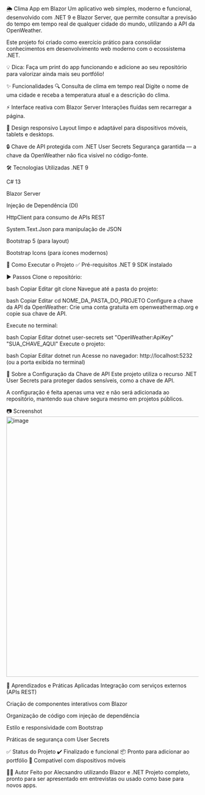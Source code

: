 🌦️ Clima App em Blazor
Um aplicativo web simples, moderno e funcional, desenvolvido com .NET 9 e Blazor Server, que permite consultar a previsão do tempo em tempo real de qualquer cidade do mundo, utilizando a API da OpenWeather.

Este projeto foi criado como exercício prático para consolidar conhecimentos em desenvolvimento web moderno com o ecossistema .NET.

💡 Dica: Faça um print do app funcionando e adicione ao seu repositório para valorizar ainda mais seu portfólio!

✨ Funcionalidades
🔍 Consulta de clima em tempo real
Digite o nome de uma cidade e receba a temperatura atual e a descrição do clima.

⚡ Interface reativa com Blazor Server
Interações fluídas sem recarregar a página.

📱 Design responsivo
Layout limpo e adaptável para dispositivos móveis, tablets e desktops.

🔒 Chave de API protegida com .NET User Secrets
Segurança garantida — a chave da OpenWeather não fica visível no código-fonte.

🛠️ Tecnologias Utilizadas
.NET 9

C# 13

Blazor Server

Injeção de Dependência (DI)

HttpClient para consumo de APIs REST

System.Text.Json para manipulação de JSON

Bootstrap 5 (para layout)

Bootstrap Icons (para ícones modernos)

🚀 Como Executar o Projeto
✅ Pré-requisitos
.NET 9 SDK instalado

▶️ Passos
Clone o repositório:

bash
Copiar
Editar
git clone 
Navegue até a pasta do projeto:

bash
Copiar
Editar
cd NOME_DA_PASTA_DO_PROJETO
Configure a chave da API da OpenWeather:
Crie uma conta gratuita em openweathermap.org e copie sua chave de API.

Execute no terminal:

bash
Copiar
Editar
dotnet user-secrets set "OpenWeather:ApiKey" "SUA_CHAVE_AQUI"
Execute o projeto:

bash
Copiar
Editar
dotnet run
Acesse no navegador:
http://localhost:5232 (ou a porta exibida no terminal)

🔐 Sobre a Configuração da Chave de API
Este projeto utiliza o recurso .NET User Secrets para proteger dados sensíveis, como a chave de API.

A configuração é feita apenas uma vez e não será adicionada ao repositório, mantendo sua chave segura mesmo em projetos públicos.

📷 Screenshot
<img width="1908" height="681" alt="image" src="https://github.com/user-attachments/assets/20e578da-eb56-4f02-aa80-1b2f45d48206" />


🧠 Aprendizados e Práticas Aplicadas
Integração com serviços externos (APIs REST)

Criação de componentes interativos com Blazor

Organização de código com injeção de dependência

Estilo e responsividade com Bootstrap

Práticas de segurança com User Secrets

✅ Status do Projeto
✔️ Finalizado e funcional
📦 Pronto para adicionar ao portfólio
📱 Compatível com dispositivos móveis

🧑‍💻 Autor
Feito por Alecsandro utilizando Blazor e .NET
Projeto completo, pronto para ser apresentado em entrevistas ou usado como base para novos apps.

